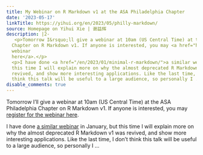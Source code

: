 ```yaml
---
title: My Webinar on R Markdown v1 at the ASA Philadelphia Chapter
date: '2023-05-17'
linkTitle: https://yihui.org/en/2023/05/philly-markdown/
source: Homepage on Yihui Xie | 谢益辉
description: |2-
   <p>Tomorrow I&rsquo;ll give a webinar at 10am (US Central Time) at the ASA Philadelphia
  Chapter on R Markdown v1. If anyone is interested, you may <a href="https://drexel.zoom.us/meeting/register/tZcscOiopjIvHdwwE6VEyT8JVJhno0x5YjIh">register for the
  webinar
  here</a>.</p>
  <p>I have done <a href="/en/2023/01/minimal-r-markdown/">a similar webinar</a> in January, but
  this time I will explain more on why the almost deprecated R Markdown v1 was
  revived, and show more interesting applications. Like the last time, I don&rsquo;t
  think this talk will be useful to a large audience, so personally I ...
disable_comments: true
---
```

 <p>Tomorrow I&rsquo;ll give a webinar at 10am (US Central Time) at the ASA Philadelphia
Chapter on R Markdown v1. If anyone is interested, you may <a href="https://drexel.zoom.us/meeting/register/tZcscOiopjIvHdwwE6VEyT8JVJhno0x5YjIh">register for the
webinar
here</a>.</p>
<p>I have done <a href="/en/2023/01/minimal-r-markdown/">a similar webinar</a> in January, but
this time I will explain more on why the almost deprecated R Markdown v1 was
revived, and show more interesting applications. Like the last time, I don&rsquo;t
think this talk will be useful to a large audience, so personally I ...